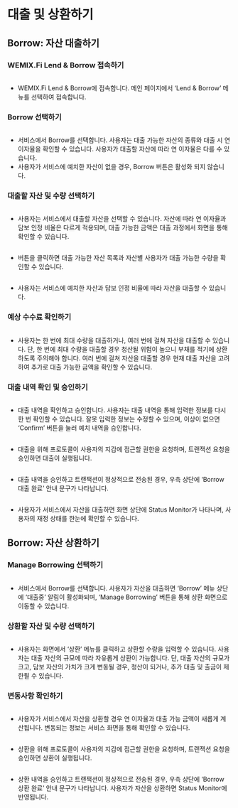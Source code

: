 # 대출 및 상환하기

## Borrow: 자산 대출하기

### WEMIX.Fi Lend & Borrow 접속하기

<figure><img src="../../.gitbook/assets/image (7).png" alt=""><figcaption></figcaption></figure>

* WEMIX.Fi Lend & Borrow에 접속합니다. 메인 페이지에서 ‘Lend & Borrow’ 메뉴를 선택하여 접속합니다.

### Borrow 선택하기

<figure><img src="../../.gitbook/assets/image (24).png" alt=""><figcaption></figcaption></figure>

* 서비스에서 Borrow를 선택합니다. 사용자는 대출 가능한 자산의 종류와 대출 시 연 이자율을 확인할 수 있습니다. 사용자가 대출할 자산에 따라 연 이자율은 다를 수 있습니다.
* 사용자가 서비스에 예치한 자산이 없을 경우, Borrow 버튼은 활성화 되지 않습니다.

### 대출할 자산 및 수량 선택하기

<figure><img src="../../.gitbook/assets/image.png" alt=""><figcaption></figcaption></figure>

* 사용자는 서비스에서 대출할 자산을 선택할 수 있습니다. 자산에 따라 연 이자율과 담보 인정 비율은 다르게 적용되며, 대출 가능한 금액은 대출 과정에서 화면을 통해 확인할 수 있습니다.

<figure><img src="../../.gitbook/assets/image (8).png" alt=""><figcaption></figcaption></figure>

* 버튼을 클릭하면 대출 가능한 자산 목록과 자산별 사용자가 대출 가능한 수량을 확인할 수 있습니다.

<figure><img src="../../.gitbook/assets/image (3).png" alt=""><figcaption></figcaption></figure>

* 사용자는 서비스에 예치한 자산과 담보 인정 비율에 따라 자산을 대출할 수 있습니다.

### 예상 수수료 확인하기

<figure><img src="../../.gitbook/assets/image (13).png" alt=""><figcaption></figcaption></figure>

* 사용자는 한 번에 최대 수량을 대출하거나, 여러 번에 걸쳐 자산을 대출할 수 있습니다. 단, 한 번에 최대 수량을 대출할 경우 청산될 위험이 높으니 부채를 적기에 상환하도록 주의해야 합니다. 여러 번에 걸쳐 자산을 대출할 경우 현재 대출 자산을 고려하여 추가로 대출 가능한 금액을 확인할 수 있습니다.

### 대출 내역 확인 및 승인하기

<figure><img src="../../.gitbook/assets/image (17).png" alt=""><figcaption></figcaption></figure>

* 대출 내역을 확인하고 승인합니다. 사용자는 대출 내역을 통해 입력한 정보를 다시 한 번 확인할 수 있습니다. 잘못 입력한 정보는 수정할 수 있으며, 이상이 없으면 ‘Confirm’ 버튼을 눌러 예치 내역을 승인합니다.

<figure><img src="../../.gitbook/assets/image (12).png" alt=""><figcaption></figcaption></figure>

* 대출을 위해 프로토콜이 사용자의 지갑에 접근할 권한을 요청하며, 트랜잭션 요청을 승인하면 대출이 실행됩니다.

<figure><img src="../../.gitbook/assets/image (19).png" alt=""><figcaption></figcaption></figure>

* 대출 내역을 승인하고 트랜잭션이 정상적으로 전송된 경우, 우측 상단에 ‘Borrow 대출 완료’ 안내 문구가 나타납니다.

<figure><img src="../../.gitbook/assets/image (2).png" alt=""><figcaption></figcaption></figure>

* 사용자가 서비스에서 자산을 대출하면 화면 상단에 Status Monitor가 나타나며, 사용자의 재정 상태를 한눈에 확인할 수 있습니다.

## Borrow: 자산 상환하기

### Manage Borrowing 선택하기

<figure><img src="../../.gitbook/assets/image (25) (1).png" alt=""><figcaption></figcaption></figure>

* 서비스에서 Borrow를 선택합니다. 사용자가 자산을 대출하면 ‘Borrow’ 메뉴 상단에 ‘대출중’ 알림이 활성화되며, ‘Manage Borrowing’ 버튼을 통해 상환 화면으로 이동할 수 있습니다.

### 상환할 자산 및 수량 선택하기

<figure><img src="../../.gitbook/assets/image (28).png" alt=""><figcaption></figcaption></figure>

* 사용자는 화면에서 ‘상환’ 메뉴를 클릭하고 상환할 수량을 입력할 수 있습니다. 사용자는 대출 자산의 규모에 따라 자유롭게 상환이 가능합니다. 단, 대출 자산의 규모가 크고, 담보 자산의 가치가 크게 변동될 경우, 청산이 되거나, 추가 대출 및 출금이 제한될 수 있습니다.

### 변동사항 확인하기

<figure><img src="../../.gitbook/assets/image (29).png" alt=""><figcaption></figcaption></figure>

* 사용자가 서비스에서 자산을 상환할 경우 연 이자율과 대출 가능 금액이 새롭게 계산됩니다. 변동되는 정보는 서비스 화면을 통해 확인할 수 있습니다.

<figure><img src="../../.gitbook/assets/image (30).png" alt=""><figcaption></figcaption></figure>

* 상환을 위해 프로토콜이 사용자의 지갑에 접근할 권한을 요청하며, 트랜잭션 요청을 승인하면 상환이 실행됩니다.

<figure><img src="../../.gitbook/assets/image (26).png" alt=""><figcaption></figcaption></figure>

* 상환 내역을 승인하고 트랜잭션이 정상적으로 전송된 경우, 우측 상단에 ‘Borrow 상환 완료’ 안내 문구가 나타납니다. 사용자가 자산을 상환하면 Status Monitor에 반영됩니다.

<figure><img src="../../.gitbook/assets/image (27).png" alt=""><figcaption></figcaption></figure>
